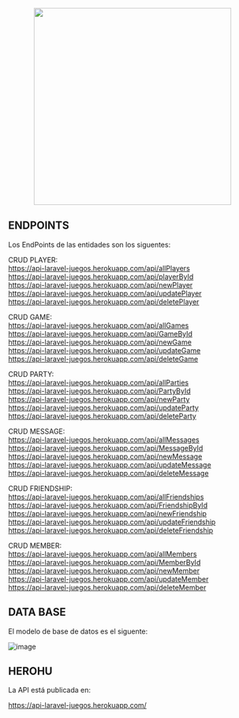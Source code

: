<p align="center"><a href="https://laravel.com" target="_blank"><img src="https://raw.githubusercontent.com/laravel/art/master/logo-lockup/5%20SVG/2%20CMYK/1%20Full%20Color/laravel-logolockup-cmyk-red.svg" width="400"></a></p>


## ENDPOINTS

Los EndPoints de las entidades son los siguentes:

CRUD PLAYER: <br/>
https://api-laravel-juegos.herokuapp.com/api/allPlayers <br/>
https://api-laravel-juegos.herokuapp.com/api/playerById  <br/>
https://api-laravel-juegos.herokuapp.com/api/newPlayer  <br/>
https://api-laravel-juegos.herokuapp.com/api/updatePlayer  <br/>
https://api-laravel-juegos.herokuapp.com/api/deletePlayer  <br/>

CRUD GAME: <br/>
https://api-laravel-juegos.herokuapp.com/api/allGames  <br/>
https://api-laravel-juegos.herokuapp.com/api/GameById <br/>
https://api-laravel-juegos.herokuapp.com/api/newGame <br/>
https://api-laravel-juegos.herokuapp.com/api/updateGame <br/>
https://api-laravel-juegos.herokuapp.com/api/deleteGame <br/>

CRUD PARTY: <br/>
https://api-laravel-juegos.herokuapp.com/api/allParties <br/>
https://api-laravel-juegos.herokuapp.com/api/PartyById  <br/>
https://api-laravel-juegos.herokuapp.com/api/newParty <br/>
https://api-laravel-juegos.herokuapp.com/api/updateParty <br/>
https://api-laravel-juegos.herokuapp.com/api/deleteParty <br/>

CRUD MESSAGE: <br/>
https://api-laravel-juegos.herokuapp.com/api/allMessages <br/>
https://api-laravel-juegos.herokuapp.com/api/MessageById <br/>
https://api-laravel-juegos.herokuapp.com/api/newMessage <br/>
https://api-laravel-juegos.herokuapp.com/api/updateMessage <br/>
https://api-laravel-juegos.herokuapp.com/api/deleteMessage <br/>

CRUD FRIENDSHIP: <br/>
https://api-laravel-juegos.herokuapp.com/api/allFriendships <br/>
https://api-laravel-juegos.herokuapp.com/api/FriendshipById <br/>
https://api-laravel-juegos.herokuapp.com/api/newFriendship <br/>
https://api-laravel-juegos.herokuapp.com/api/updateFriendship <br/>
https://api-laravel-juegos.herokuapp.com/api/deleteFriendship <br/>

CRUD MEMBER: <br/>
https://api-laravel-juegos.herokuapp.com/api/allMembers <br/>
https://api-laravel-juegos.herokuapp.com/api/MemberById <br/>
https://api-laravel-juegos.herokuapp.com/api/newMember <br/>
https://api-laravel-juegos.herokuapp.com/api/updateMember <br/>
https://api-laravel-juegos.herokuapp.com/api/deleteMember <br/>


## DATA BASE

El modelo de base de datos es el siguente:

![image](https://user-images.githubusercontent.com/60045207/146153562-5fc8b44c-0c32-4aae-b831-31bf420c77b3.png)

## HEROHU

La API está publicada en:

 https://api-laravel-juegos.herokuapp.com/
